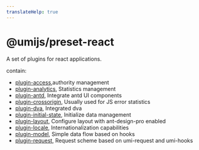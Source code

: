 ```yaml
---
translateHelp: true
---
```


# @umijs/preset-react


A set of plugins for react applications.

contain:

* [plugin-access](./plugin-access),authority management
* [plugin-analytics](./plugin-analytics), Statistics management
* [plugin-antd](./plugin-antd), Integrate antd UI components
* [plugin-crossorigin](./plugin-crossorigin), Usually used for JS error statistics
* [plugin-dva](./plugin-dva), Integrated dva
* [plugin-initial-state](./plugin-initial-state), Initialize data management
* [plugin-layout](./plugin-layout), Configure layout with ant-design-pro enabled
* [plugin-locale](./plugin-locale), Internationalization capabilities
* [plugin-model](./plugin-model), Simple data flow based on hooks
* [plugin-request](./plugin-request), Request scheme based on umi-request and umi-hooks

